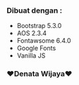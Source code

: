 ### Dibuat dengan :
- Bootstrap 5.3.0
- AOS 2.3.4
- Fontawsome 6.4.0
- Google Fonts
- Vanilla JS

### ❤️Denata Wijaya❤️
